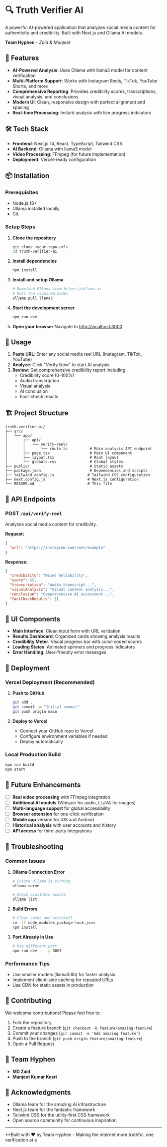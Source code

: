 # 🔍 Truth Verifier AI

A powerful AI-powered application that analyzes social media content for authenticity and credibility. Built with Next.js and Ollama AI models.

**Team Hyphen** - *Zaid & Manjeet*

## 🌟 Features

- **AI-Powered Analysis**: Uses Ollama with llama3 model for content verification
- **Multi-Platform Support**: Works with Instagram Reels, TikTok, YouTube Shorts, and more
- **Comprehensive Reporting**: Provides credibility scores, transcriptions, visual analysis, and conclusions
- **Modern UI**: Clean, responsive design with perfect alignment and spacing
- **Real-time Processing**: Instant analysis with live progress indicators

## 🛠️ Tech Stack

- **Frontend**: Next.js 14, React, TypeScript, Tailwind CSS
- **AI Backend**: Ollama with llama3 model
- **Video Processing**: FFmpeg (for future implementation)
- **Deployment**: Vercel-ready configuration

## 📦 Installation

### Prerequisites

- Node.js 18+ 
- Ollama installed locally
- Git

### Setup Steps

1. **Clone the repository**
   ```bash
   git clone <your-repo-url>
   cd truth-verifier-ai
   ```

2. **Install dependencies**
   ```bash
   npm install
   ```

3. **Install and setup Ollama**
   ```bash
   # Download Ollama from https://ollama.ai
   # Pull the required model
   ollama pull llama3
   ```

4. **Start the development server**
   ```bash
   npm run dev
   ```

5. **Open your browser**
   Navigate to [http://localhost:3000](http://localhost:3000)

## 🚀 Usage

1. **Paste URL**: Enter any social media reel URL (Instagram, TikTok, YouTube)
2. **Analyze**: Click "Verify Now" to start AI analysis
3. **Review**: Get comprehensive credibility report including:
   - Credibility score (0-100%)
   - Audio transcription
   - Visual analysis
   - AI conclusion
   - Fact-check results

## 🏗️ Project Structure

```
truth-verifier-ai/
├── src/
│   └── app/
│       ├── api/
│       │   └── verify-reel/
│       │       └── route.ts          # Main analysis API endpoint
│       ├── page.tsx                  # Main UI component
│       ├── layout.tsx                # Root layout
│       └── globals.css               # Global styles
├── public/                           # Static assets
├── package.json                      # Dependencies and scripts
├── tailwind.config.js               # Tailwind CSS configuration
├── next.config.js                   # Next.js configuration
└── README.md                        # This file
```

## 🔧 API Endpoints

### POST `/api/verify-reel`
Analyzes social media content for credibility.

**Request:**
```json
{
  "url": "https://instagram.com/reel/example"
}
```

**Response:**
```json
{
  "credibility": "Mixed Reliability",
  "score": 65,
  "transcription": "Audio transcript...",
  "visualAnalysis": "Visual content analysis...",
  "conclusion": "Comprehensive AI assessment...",
  "factCheckResults": []
}
```

## 🎨 UI Components

- **Main Interface**: Clean input form with URL validation
- **Results Dashboard**: Organized cards showing analysis results
- **Credibility Meter**: Visual progress bar with color-coded scores
- **Loading States**: Animated spinners and progress indicators
- **Error Handling**: User-friendly error messages

## 🚀 Deployment

### Vercel Deployment (Recommended)

1. **Push to GitHub**
   ```bash
   git add .
   git commit -m "Initial commit"
   git push origin main
   ```

2. **Deploy to Vercel**
   - Connect your GitHub repo to Vercel
   - Configure environment variables if needed
   - Deploy automatically

### Local Production Build

```bash
npm run build
npm start
```

## 🔮 Future Enhancements

- [ ] **Real video processing** with FFmpeg integration
- [ ] **Additional AI models** (Whisper for audio, LLaVA for images)
- [ ] **Multi-language support** for global accessibility
- [ ] **Browser extension** for one-click verification
- [ ] **Mobile app** version for iOS and Android
- [ ] **Historical analysis** with user accounts and history
- [ ] **API access** for third-party integrations

## 🐛 Troubleshooting

### Common Issues

1. **Ollama Connection Error**
   ```bash
   # Ensure Ollama is running
   ollama serve
   
   # Check available models
   ollama list
   ```

2. **Build Errors**
   ```bash
   # Clear cache and reinstall
   rm -rf node_modules package-lock.json
   npm install
   ```

3. **Port Already in Use**
   ```bash
   # Use different port
   npm run dev -- -p 3001
   ```

### Performance Tips

- Use smaller models (llama3:8b) for faster analysis
- Implement client-side caching for repeated URLs
- Use CDN for static assets in production

## 🤝 Contributing

We welcome contributions! Please feel free to:

1. Fork the repository
2. Create a feature branch (`git checkout -b feature/amazing-feature`)
3. Commit your changes (`git commit -m 'Add amazing feature'`)
4. Push to the branch (`git push origin feature/amazing-feature`)
5. Open a Pull Request


## 👥 Team Hyphen

- **MD Zaid** 
- **Manjeet Kumar Kesri** 

## 🙏 Acknowledgments

- Ollama team for the amazing AI infrastructure
- Next.js team for the fantastic framework
- Tailwind CSS for the utility-first CSS framework
- Open source community for continuous inspiration



---

**Built with ❤️ by Team Hyphen - Making the internet more truthful, one verification at a 
